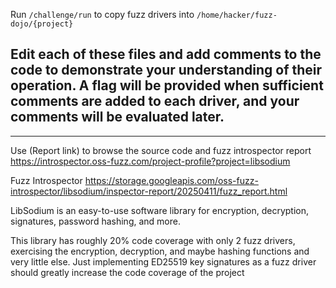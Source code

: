 Run `/challenge/run` to copy fuzz drivers into `/home/hacker/fuzz-dojo/{project}`

Edit each of these files and add comments to the code to demonstrate your understanding of their operation. A flag will be provided when sufficient comments are added to each driver, and your comments will be evaluated later.
-

---

Use (Report link) to browse the source code and fuzz introspector report https://introspector.oss-fuzz.com/project-profile?project=libsodium
       
Fuzz Introspector
https://storage.googleapis.com/oss-fuzz-introspector/libsodium/inspector-report/20250411/fuzz_report.html

LibSodium is an easy-to-use software library for encryption, decryption, signatures, password hashing, and more. 

This library has roughly 20% code coverage with only 2 fuzz drivers, exercising the encryption, decryption, and maybe hashing functions and very little else.  Just implementing ED25519 key signatures as a fuzz driver should greatly increase the code coverage of the project